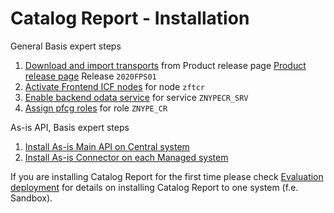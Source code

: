 # Catalog Report - Installation

General Basis expert steps
1. [Download and import transports](/inst/step-1.md) from Product release page [Product release page](https://github.com/fioritracker/cat-rep/releases) Release `2020FPS01`
2. [Activate Frontend ICF nodes](/inst/step-2.md) for node `zftcr`
3. [Enable backend odata service](/inst/step-3.md) for service `ZNYPECR_SRV`
4. [Assign pfcg roles](/inst/step-4.md) for role `ZNYPE_CR`

As-is API, Basis expert steps<br>
1. [Install As-is Main API on Central system](/asis/inst-cen.md)
2. [Install As-is Connector on each Managed system](/asis/inst-man.md)

If you are installing Catalog Report for the first time please check [Evaluation deployment](/cr-eval-dep.md) for details on installing Catalog Report to one system (f.e. Sandbox).